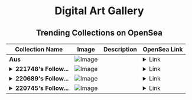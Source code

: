 <div align="center">

# Digital Art Gallery

## Trending Collections on OpenSea

| Collection Name                       | Image                                                                                     | Description                       | OpenSea Link                                                                                          |
|---------------------------------------|-------------------------------------------------------------------------------------------|-----------------------------------|--------------------------------------------------------------------------------------------------------|
| **Aus** | ![Image](https://i.seadn.io/s/raw/files/aa9aae1010056396d6e041ebadd21649.jpg?w=500&auto=format?w=200&auto=format) |  | <details><summary>Link</summary>[Aus](https://opensea.io/collection/aus-6)</details> |
| **<details><summary>221748's Follow...</summary>221748's Follower</details>** | ![Image](https://i.seadn.io/s/raw/files/19f9f090920392cc3650cbdf4361755b.png?w=500&auto=format?w=200&auto=format) |  | <details><summary>Link</summary>[221748's Follower](https://opensea.io/collection/221748-s-follower)</details> |
| **<details><summary>220689's Follow...</summary>220689's Follower</details>** | ![Image](https://i.seadn.io/s/raw/files/19f9f090920392cc3650cbdf4361755b.png?w=500&auto=format?w=200&auto=format) |  | <details><summary>Link</summary>[220689's Follower](https://opensea.io/collection/220689-s-follower)</details> |
| **<details><summary>220745's Follow...</summary>220745's Follower</details>** | ![Image](https://i.seadn.io/s/raw/files/19f9f090920392cc3650cbdf4361755b.png?w=500&auto=format?w=200&auto=format) |  | <details><summary>Link</summary>[220745's Follower](https://opensea.io/collection/220745-s-follower)</details> |

</div>
